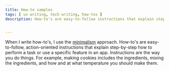 ```yaml
---
title: How-to samples
tags: [ ux writing, tech writing, how-tos ]
description: How-to's are easy-to-follow instructions that explain step-by-step how to perform a task or use a specific feature in an app. Instructions are the way you do things, for example, making cookies includes the ingredients, how to mix the ingredients, and how and at what temperature you should make them. 

 
---
```


When I write how-to's, I use the [minimalism](https://www.technicallywriteit.com/the-art-of-saying-less-minimalism/) approach. How-to's are easy-to-follow, action-oriented instructions that explain step-by-step how to perform a task or use a specific feature in an app. Instructions are the way you do things. For example, making cookies includes the ingredients, mixing the ingredients, and how and at what temperature you should make them. 

